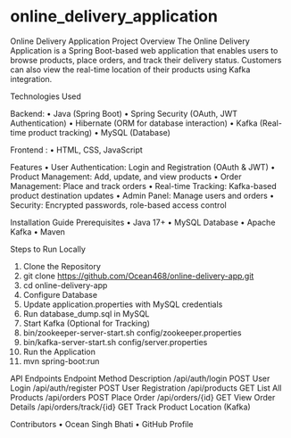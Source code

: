# online_delivery_application

Online Delivery Application
Project Overview
The Online Delivery Application is a Spring Boot-based web application that enables users to browse products, place orders, and track their delivery status. Customers can also view the real-time location of their products using Kafka integration.


Technologies Used

Backend:
•	Java (Spring Boot)
•	Spring Security (OAuth, JWT Authentication)
•	Hibernate (ORM for database interaction)
•	Kafka (Real-time product tracking)
•	MySQL (Database)


Frontend :
•	HTML, CSS, JavaScript


Features
•	User Authentication: Login and Registration (OAuth & JWT)
•	Product Management: Add, update, and view products
•	Order Management: Place and track orders
•	Real-time Tracking: Kafka-based product destination updates
•	Admin Panel: Manage users and orders
•	Security: Encrypted passwords, role-based access control


Installation Guide
Prerequisites
•	Java 17+
•	MySQL Database
•	Apache Kafka
•	Maven


Steps to Run Locally
1.	Clone the Repository 
2.	git clone https://github.com/Ocean468/online-delivery-app.git
3.	cd online-delivery-app
4.	Configure Database 
5.  Update application.properties with MySQL credentials
6.  Run database_dump.sql in MySQL
7.	Start Kafka (Optional for Tracking) 
8.	bin/zookeeper-server-start.sh config/zookeeper.properties
9.	bin/kafka-server-start.sh config/server.properties
10.	Run the Application 
11.	mvn spring-boot:run

    
API Endpoints
Endpoint	Method	Description
/api/auth/login	POST	User Login
/api/auth/register	POST	User Registration
/api/products	GET	List All Products
/api/orders	POST	Place Order
/api/orders/{id}	GET	View Order Details
/api/orders/track/{id}	GET	Track Product Location (Kafka)


Contributors
•	Ocean Singh Bhati
•	GitHub Profile


